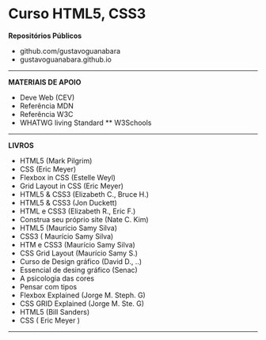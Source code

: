 # Curso HTML5, CSS3

**Repositórios Públicos**

* github.com/gustavoguanabara
* gustavoguanabara.github.io

_____________________________________________________________________________________________________________

**MATERIAIS DE APOIO**

* Deve Web (CEV)
* Referência MDN
* Referência W3C
* WHATWG living Standard
** W3Schools 

_____________________________________________________________________________________________________________

**LIVROS**

* HTML5 (Mark Pilgrim)
* CSS (Eric Meyer)
* Flexbox in CSS (Estelle Weyl)
* Grid Layout in CSS (Eric Meyer)
* HTML5 & CSS3 (Elizabeth C., Bruce H.)
* HTML5 & CSS3 (Jon Duckett)
* HTML e CSS3 (Elizabeth R., Eric F.)
* Construa seu próprio site (Nate C. Kim)
* HTML5 (Maurício Samy Silva)
* CSS3 ( Maurício Samy Silva)
* HTM e CSS3 (Maurício Samy Silva)
* CSS Grid Layout (Maurício Samy S.)
* Curso de Design gráfico (David D., ..)
* Essencial de desing gráfico (Senac)
* A psicologia das cores
* Pensar com tipos
* Flexbox Explained (Jorge M. Steph. G)
* CSS GRID Explained (Jorge M. Ste. G)
* HTML5 (Bill Sanders)
* CSS ( Eric Meyer )

_____________________________________________________________________________________________________________


